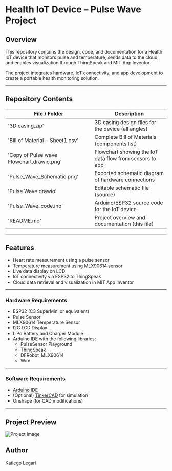 # Health IoT Device – Pulse Wave Project  

## Overview  
This repository contains the design, code, and documentation for a Health IoT device that monitors pulse and temperature, sends data to the cloud, and enables visualization through ThingSpeak and MIT App Inventor.  

The project integrates hardware, IoT connectivity, and app development to create a portable health monitoring solution.  

---

## Repository Contents  

| File / Folder                          | Description                                              |
|----------------------------------------|----------------------------------------------------------|
| '3D casing.zip'                      | 3D casing design files for the device (all angles)       |
| 'Bill of Material - Sheet1.csv'      | Complete Bill of Materials (components list)             |
| 'Copy of Pulse wave Flowchart.drawio.png' | Flowchart showing the IoT data flow from sensors to app |
| 'Pulse_Wave_Schematic.png'         | Exported schematic diagram of hardware connections       |
| 'Pulse Wave.drawio'                  | Editable schematic file (source)                        |
| 'Pulse_Wave_code.ino'               | Arduino/ESP32 source code for the IoT device             |
| 'README.md'                         | Project overview and documentation (this file)           |

---

## Features  
- Heart rate measurement using a pulse sensor  
- Temperature measurement using MLX90614 sensor  
- Live data display on LCD  
- IoT connectivity via ESP32 to ThingSpeak  
- Cloud data retrieval and visualization in MIT App Inventor  

---


### Hardware Requirements 
- ESP32 (C3 SuperMini or equivalent)  
- Pulse Sensor  
- MLX90614 Temperature Sensor  
- I2C LCD Display  
- LiPo Battery and Charger Module  
- Arduino IDE with the following libraries:  
  - PulseSensor Playground  
  - ThingSpeak  
  - DFRobot_MLX90614  
  - Wire
---
### Software Requirements
- [Arduino IDE](https://www.arduino.cc/en/software)  
- (Optional) [TinkerCAD](https://www.tinkercad.com/) for simulation  
- Onshape (for CAD modifications) 
---

## Project Preview
![Project Image](https://github.com/Katlego1861/RBN-Health-tech-IoT-device/blob/main/Pulse_Wave_Schematic.png) 

## Author
Katlego Legari
